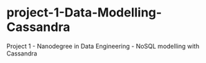 # project-1-Data-Modelling-Cassandra
Project 1 - Nanodegree in Data Engineering - NoSQL modelling with Cassandra
